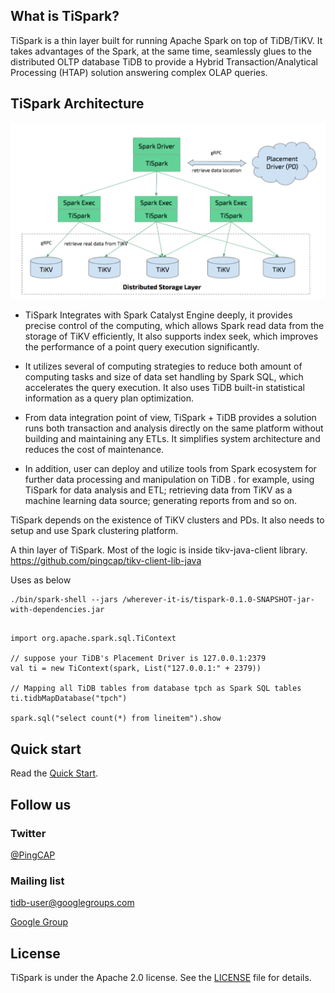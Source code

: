 ## What is TiSpark?

TiSpark is a thin layer built for running Apache Spark on top of TiDB/TiKV. It takes advantages of the Spark, at the same time, seamlessly glues to the distributed OLTP database TiDB to provide a Hybrid Transaction/Analytical Processing (HTAP) solution answering complex OLAP queries. 

## TiSpark Architecture

![architecture](./docs/architecture.png)

- TiSpark Integrates with Spark Catalyst Engine deeply, it provides precise control of the computing, which allows Spark read data from the storage of TiKV efficiently, It also supports index seek, which improves the performance of a point query execution significantly.

- It utilizes several of computing strategies to reduce both amount of computing tasks and size of data set handling by Spark SQL, which accelerates the query execution. It also uses TiDB built-in statistical information as a query plan optimization.

- From data integration point of view, TiSpark + TiDB provides a solution runs both transaction and analysis directly on the same platform without building and maintaining any ETLs. It simplifies system architecture and reduces the cost of maintenance.

- In addition, user can deploy and utilize tools from Spark ecosystem for further data processing and manipulation on TiDB . for example, using TiSpark for data analysis and ETL; retrieving data from TiKV as a machine learning data source; generating reports from  and so on.

TiSpark depends on the existence of TiKV clusters and PDs. It also needs to setup and use Spark clustering platform. 

A thin layer of TiSpark. Most of the logic is inside tikv-java-client library.
https://github.com/pingcap/tikv-client-lib-java


Uses as below
```
./bin/spark-shell --jars /wherever-it-is/tispark-0.1.0-SNAPSHOT-jar-with-dependencies.jar
```

```

import org.apache.spark.sql.TiContext

// suppose your TiDB's Placement Driver is 127.0.0.1:2379
val ti = new TiContext(spark, List("127.0.0.1:" + 2379)) 

// Mapping all TiDB tables from database tpch as Spark SQL tables
ti.tidbMapDatabase("tpch")

spark.sql("select count(*) from lineitem").show
```
## Quick start

Read the [Quick Start](./docs/QUICKSTART.md).


## Follow us

### Twitter

[@PingCAP](https://twitter.com/PingCAP)

### Mailing list

tidb-user@googlegroups.com

[Google Group](https://groups.google.com/forum/#!forum/tidb-user)

## License
TiSpark is under the Apache 2.0 license. See the [LICENSE](./LICENSE) file for details.

